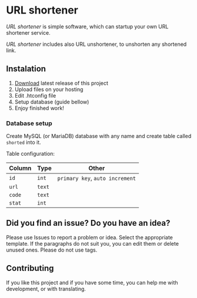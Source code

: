 # URL shortener

*URL shortener* is simple software, which can startup your own URL shortener service.

*URL shortener* includes also URL unshortener, to unshorten any shortened link. 

## Instalation

1. [Download](https://github.com/pervoj/url-shortener/releases) latest release of this project
2. Upload files on your hosting
3. Edit .htconfig file
4. Setup database (guide bellow)
5. Enjoy finished work!

### Database setup

Create MySQL (or MariaDB) database with any name and create table called `shorted` into it.

Table configuration:

| Column | Type   | Other                           |
| ------ | ------ | ------------------------------- |
| `id`   | `int`  | `primary key`, `auto increment` |
| `url`  | `text` |                                 |
| `code` | `text` |                                 |
| `stat` | `int`  |                                 |

## Did you find an issue? Do you have an idea?

Please use Issues to report a problem or idea. Select the appropriate template. If the paragraphs do not suit you, you can edit them or delete unused ones. Please do not use tags.

## Contributing

If you like this project and if you have some time, you can help me with development, or with translating.
